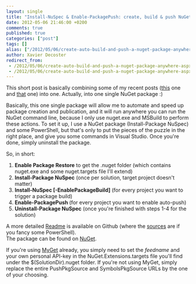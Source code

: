 ```yaml
---
layout: single
title: "Install-NuSpec & Enable-PackagePush: create, build & push NuGet packages anywhere"
date: 2012-05-06 21:46:00 +0200
comments: true
published: true
categories: ["post"]
tags: []
alias: ["/2012/05/06/create-auto-build-and-push-a-nuget-package-anywhere-aspx/"]
author: Xavier Decoster
redirect_from:
 - /2012/05/06/create-auto-build-and-push-a-nuget-package-anywhere-aspx/.html
 - /2012/05/06/create-auto-build-and-push-a-nuget-package-anywhere-aspx/.html
---
```

<p>This short post is basically combining some of my recent posts (<a href="/post/2012/04/27/Install-Package-NuSpec.html" target="_blank">this</a> one and <a href="/post/2012/04/14/Generated-AssemblyVersion-for-NuGet-package-on-TFS-Build.html" target="_blank">that</a> one) into one. Actually, into one single NuGet package :) </p>

<p>Basically, this one single package will allow me to automate and speed up package creation and publication, and it will run anywhere you can run the NuGet command line, because I only use nuget.exe and MSBuild to perform these actions. To set it up, I use a NuGet package (Install-Package NuSpec) and some PowerShell, but that's only to put the pieces of the puzzle in the right place, and give you some commands in Visual Studio. Once you're done, simply uninstall the package.</p>

<p>So, in short:</p>

<ol>
<li><strong>Enable Package Restore</strong> to get the .nuget folder (which contains nuget.exe and some nuget.targets file I'll extend)</li>
<li><strong>Install-Package NuSpec</strong> (once per solution, target project doesn't matter)</li>
<li><strong>Install-NuSpec <projectName> [-EnablePackageBuild]</strong> (for every project you want to trigger a package build)</li>
<li><strong>Enable-PackagePush <projectName></strong> (for every project you want to enable auto-push)</li>
<li><strong>Uninstall-Package NuSpec</strong> (once you're finished with steps 1-4 for the solution)</li>
</ol>

<div>
  A more detailed <a href="https://github.com/myget/NuGetPackages/blob/master/README.md" target="_blank">Readme</a> is available on Github (where the <a href="https://github.com/myget/NuGetPackages" target="_blank">sources</a> are if you fancy some PowerShell).
</div>

<div>
  The package can be found on <a href="https://nuget.org/packages/NuSpec/" target="_blank">NuGet</a>.
</div>

<p>If you're using <a href="http://www.myget.org" target="_blank">MyGet</a> already, you simply need to set the <em>feedname</em> and your own personal API-key in the NuGet.Extensions.targets file you'll find under the $(SolutionDir).nuget folder. If you're not using MyGet, simply replace the entire PushPkgSource and SymbolsPkgSource URLs by the one of your choosing.</p>

